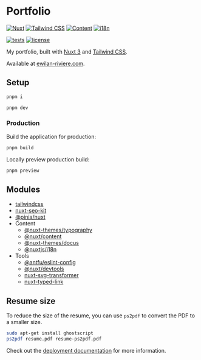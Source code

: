 # Portfolio

[![Nuxt][nuxt-version-src]][nuxt-version-href]
[![Tailwind CSS][tailwind-version-src]][tailwind-version-href]
[![Content][content-version-src]][content-version-href]
[![i18n][i18n-version-src]][i18n-version-href]

[![tests][tests-src]][tests-href]
[![license][license-src]][license-href]

My portfolio, built with [Nuxt 3](https://nuxtjs.org) and [Tailwind CSS](https://tailwindcss.com/).

Available at [ewilan-riviere.com](https://ewilan-riviere.com).

## Setup

```bash
pnpm i
```

```bash
pnpm dev
```

### Production

Build the application for production:

```bash
pnpm build
```

Locally preview production build:

```bash
pnpm preview
```

## Modules

- [tailwindcss](https://tailwindcss.com/docs/guides/nuxtjs)
- [nuxt-seo-kit](https://github.com/harlan-zw/nuxt-seo-kit)
- [@pinia/nuxt](https://pinia.vuejs.org/ssr/nuxt.html#installation)
- Content
  - [@nuxt-themes/typography](https://typography.nuxt.space/)
  - [@nuxt/content](https://content.nuxtjs.org/)
  - [@nuxt-themes/docus](https://docus.dev/)
  - [@nuxtjs/i18n](https://v8.i18n.nuxtjs.org/)
- Tools
  - [@antfu/eslint-config](https://github.com/antfu/eslint-config)
  - [@nuxt/devtools](https://devtools.nuxtjs.org/)
  - [nuxt-svg-transformer](https://github.com/kiwilan/nuxt-svg-transformer)
  - [nuxt-typed-link](https://github.com/kiwilan/nuxt-typed-link)

## Resume size

To reduce the size of the resume, you can use `ps2pdf` to convert the PDF to a smaller size.

```bash
sudo apt-get install ghostscript
ps2pdf resume.pdf resume-ps2pdf.pdf
```

Check out the [deployment documentation](https://nuxt.com/docs/getting-started/deployment) for more information.

[nuxt-version-src]: https://img.shields.io/badge/dynamic/json?label=Nuxt&query=dependencies['nuxt']&url=https://raw.githubusercontent.com/ewilan-riviere/portfolio/main/package.json&message=v3&color=28cf8d&logo=nuxt.js&logoColor=ffffff&labelColor=18181b
[nuxt-version-href]: https://nuxt.com
[tailwind-version-src]: https://img.shields.io/badge/dynamic/json?label=Tailwind%20CSS&query=dependencies['tailwindcss']&url=https://raw.githubusercontent.com/ewilan-riviere/portfolio/main/package.json&message=v3&color=28cf8d&labelColor=18181b
[tailwind-version-href]: https://tailwindcss.com/
[content-version-src]: https://img.shields.io/badge/dynamic/json?label=@nuxt/content&query=dependencies['@nuxt/content']&url=https://raw.githubusercontent.com/ewilan-riviere/portfolio/main/package.json&message=v3&color=28cf8d&labelColor=18181b
[content-version-href]: https://content.nuxtjs.org/
[i18n-version-src]: https://img.shields.io/badge/dynamic/json?label=@nuxtjs/i18n&query=dependencies['@nuxtjs/i18n']&url=https://raw.githubusercontent.com/ewilan-riviere/portfolio/main/package.json&message=v3&color=28cf8d&labelColor=18181b
[i18n-version-href]: https://v8.i18n.nuxtjs.org/
[tests-src]: https://img.shields.io/github/actions/workflow/status/ewilan-riviere/portfolio/ci.yml?branch=main&label=tests&style=flat-square&colorA=18181B
[tests-href]: https://github.com/ewilan-riviere/portfolio/actions/workflows/ci.yml
[license-src]: https://img.shields.io/github/license/ewilan-riviere/portfolio.svg?style=flat&colorA=18181B&colorB=28CF8D
[license-href]: https://github.com/ewilan-riviere/portfolio/blob/main/LICENSE
